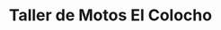 ---
title: "Taller de Motos El Colocho"
url: /villa-canales/taller-de-motos-el-colocho/
shop: motocicleta
---